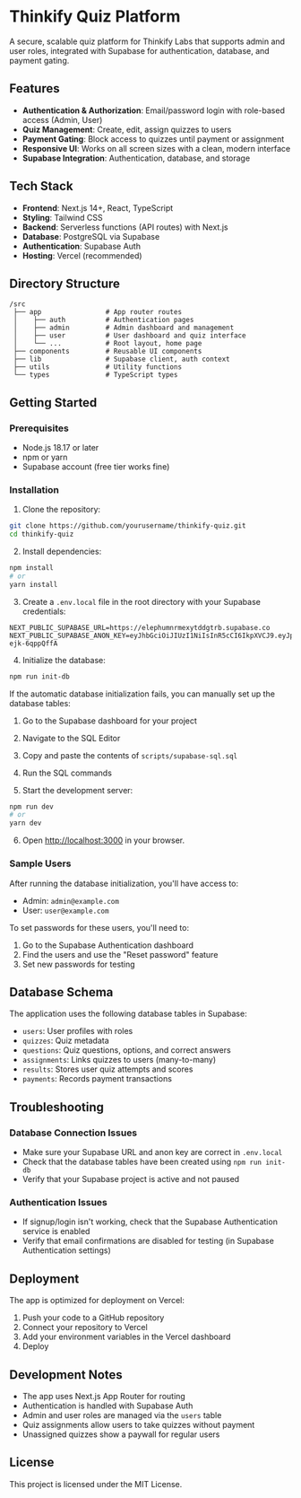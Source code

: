 # Thinkify Quiz Platform

A secure, scalable quiz platform for Thinkify Labs that supports admin and user roles, integrated with Supabase for authentication, database, and payment gating.

## Features

- **Authentication & Authorization**: Email/password login with role-based access (Admin, User)
- **Quiz Management**: Create, edit, assign quizzes to users
- **Payment Gating**: Block access to quizzes until payment or assignment
- **Responsive UI**: Works on all screen sizes with a clean, modern interface
- **Supabase Integration**: Authentication, database, and storage

## Tech Stack

- **Frontend**: Next.js 14+, React, TypeScript
- **Styling**: Tailwind CSS
- **Backend**: Serverless functions (API routes) with Next.js
- **Database**: PostgreSQL via Supabase
- **Authentication**: Supabase Auth
- **Hosting**: Vercel (recommended)

## Directory Structure

```
/src
 ├── app                # App router routes
 │    ├── auth          # Authentication pages
 │    ├── admin         # Admin dashboard and management
 │    ├── user          # User dashboard and quiz interface
 │    └── ...           # Root layout, home page
 ├── components         # Reusable UI components
 ├── lib                # Supabase client, auth context
 ├── utils              # Utility functions
 └── types              # TypeScript types
```

## Getting Started

### Prerequisites

- Node.js 18.17 or later
- npm or yarn
- Supabase account (free tier works fine)

### Installation

1. Clone the repository:
```bash
git clone https://github.com/yourusername/thinkify-quiz.git
cd thinkify-quiz
```

2. Install dependencies:
```bash
npm install
# or
yarn install
```

3. Create a `.env.local` file in the root directory with your Supabase credentials:
```
NEXT_PUBLIC_SUPABASE_URL=https://elephumnrmexytddgtrb.supabase.co
NEXT_PUBLIC_SUPABASE_ANON_KEY=eyJhbGciOiJIUzI1NiIsInR5cCI6IkpXVCJ9.eyJpc3MiOiJzdXBhYmFzZSIsInJlZiI6ImVsZXBodW1ucm1leHl0ZGRndHJiIiwicm9sZSI6ImFub24iLCJpYXQiOjE3NDc4MTgyNTIsImV4cCI6MjA2MzM5NDI1Mn0.pCAlQvCQ0nTqFgNCv06GVopEPw4OxV-ejk-6qppQffA
```

4. Initialize the database:
```bash
npm run init-db
```

If the automatic database initialization fails, you can manually set up the database tables:
1. Go to the Supabase dashboard for your project
2. Navigate to the SQL Editor
3. Copy and paste the contents of `scripts/supabase-sql.sql`
4. Run the SQL commands

5. Start the development server:
```bash
npm run dev
# or
yarn dev
```

6. Open [http://localhost:3000](http://localhost:3000) in your browser.

### Sample Users

After running the database initialization, you'll have access to:
- Admin: `admin@example.com` 
- User: `user@example.com`

To set passwords for these users, you'll need to:
1. Go to the Supabase Authentication dashboard
2. Find the users and use the "Reset password" feature
3. Set new passwords for testing

## Database Schema

The application uses the following database tables in Supabase:

- `users`: User profiles with roles
- `quizzes`: Quiz metadata
- `questions`: Quiz questions, options, and correct answers
- `assignments`: Links quizzes to users (many-to-many)
- `results`: Stores user quiz attempts and scores
- `payments`: Records payment transactions

## Troubleshooting

### Database Connection Issues
- Make sure your Supabase URL and anon key are correct in `.env.local`
- Check that the database tables have been created using `npm run init-db`
- Verify that your Supabase project is active and not paused

### Authentication Issues
- If signup/login isn't working, check that the Supabase Authentication service is enabled
- Verify that email confirmations are disabled for testing (in Supabase Authentication settings)

## Deployment

The app is optimized for deployment on Vercel:

1. Push your code to a GitHub repository
2. Connect your repository to Vercel
3. Add your environment variables in the Vercel dashboard
4. Deploy

## Development Notes

- The app uses Next.js App Router for routing
- Authentication is handled with Supabase Auth
- Admin and user roles are managed via the `users` table
- Quiz assignments allow users to take quizzes without payment
- Unassigned quizzes show a paywall for regular users

## License

This project is licensed under the MIT License.
